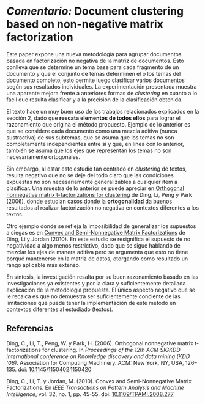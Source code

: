 # _Comentario:_ Document clustering based on non-negative matrix factorization

Este paper expone una nueva metodología para agrupar documentos basada en factorización no negativa de la matriz de documentos. Esto conlleva que se determine un tema base para cada fragmento de un documento y que el conjunto de temas determinen el o los temas del documento completo, esto permite luego clasificar varios documentos según sus resultados individuales. La experimentación presentada muestra una aparente mejora frente a anteriores formas de _clustering_ en cuanto a lo fácil que resulta clasificar y a la precisión de la clasificación obtenida.

El texto hace un muy buen uso de los trabajos relacionados explicados en la sección 2, dado que **rescata elementos de todos ellos** para lograr el razonamiento que origina el método propuesto. Ejemplo de lo anterior es que se considere cada documento como una mezcla aditiva (nunca sustractiva) de sus subtemas, que se asuma que los temas no son completamente independientes entre sí y que, en línea con lo anterior, también se asuma que los ejes que representan los temas no son necesariamente ortogonales.

Sin embargo, al estar este estudio tan centrado en _clustering_ de textos, resulta negativo que no se deje del todo claro que las condiciones expuestas no son necesariamente generalizables a cualquier item a clasificar. Una muestra de lo anterior se puede apreciar en [Orthogonal nonnegative matrix t-factorizations for clustering](https://dl.acm.org/doi/abs/10.1145/1150402.1150420) de Ding, Li, Peng y Park (2006), donde estudian casos donde la **ortogonalidad**  da buenos resultados al realizar factorización no negativa en contextos diferentes a los textos.

Otro ejemplo donde se refleja la imposibilidad de generalizar los supuestos a ciegas es en [Convex and Semi-Nonnegative Matrix Factorizations](https://ieeexplore.ieee.org/abstract/document/4685898) de Ding, Li y Jordan (2010). En este estudio se resignifica el supuesto de no negatividad a algo menos restrictivo, dado que se sigue hablando de mezclar los ejes de manera aditiva pero se argumenta que esto no tiene porqué mantenerse en la matriz de datos, otorgando como resultado un rango aplicable más extenso.

En síntesis, la investigación resalta por su buen razonamiento basado en las investigaciones ya existentes y por la clara y suficientemente detallada explicación de la metodología propuesta. El único aspecto negativo que se le recalca es que no demuestra ser suficientemente conciente de las limitaciones que puede tener la implementación de este método en contextos diferentes al estudiado (textos).

## Referencias

Ding, C., Li, T., Peng, W. y Park, H. (2006). Orthogonal nonnegative matrix t-factorizations for clustering. In _Proceedings of the 12th ACM SIGKDD international conference on Knowledge discovery and data mining (KDD '06)_. Association for Computing Machinery. ACM: New York, NY, USA, 126–135. doi: [10.1145/1150402.1150420](https://doi.org/10.1145/1150402.1150420)

Ding, C., Li, T. y Jordan, M. (2010). Convex and Semi-Nonnegative Matrix Factorizations. En _IEEE Transactions on Pattern Analysis and Machine Intelligence_, vol. 32, no. 1, pp. 45-55. doi: [10.1109/TPAMI.2008.277](https://doi.org/10.1109/TPAMI.2008.277)